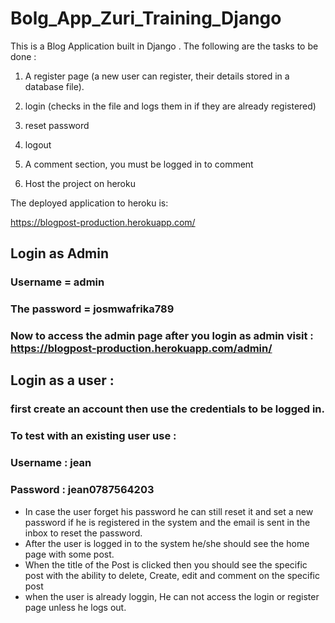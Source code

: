 # Bolg_App_Zuri_Training_Django

This is a Blog Application built in Django . The following are the tasks to be done :

1.    A register page (a new user can register, their details stored in a database file). 

2.    login (checks in the file and logs them in if they are already registered)

3.    reset password

4.    logout

5.    A comment section, you must be logged in to comment

6.    Host the project on heroku

The deployed application to heroku is:

https://blogpost-production.herokuapp.com/

## Login as Admin
### Username = admin
### The password = josmwafrika789

### Now to access the admin page after you login as admin visit : https://blogpost-production.herokuapp.com/admin/ 

## Login as a user :
### first create an account then use the credentials to be logged in.
### To test with an existing user use : 
### Username : jean
### Password : jean0787564203

* In case the user forget his password he can still reset it and set a new password if he is registered in the system and the email is sent in the inbox to reset the password.
* After the user is logged in to the system he/she should see the home page with some post.
* When the title of the Post is clicked then you should see the specific post with the ability to delete, Create, edit and comment on the specific post
* when the user is already loggin, He can not access the login or register page unless he logs out.

